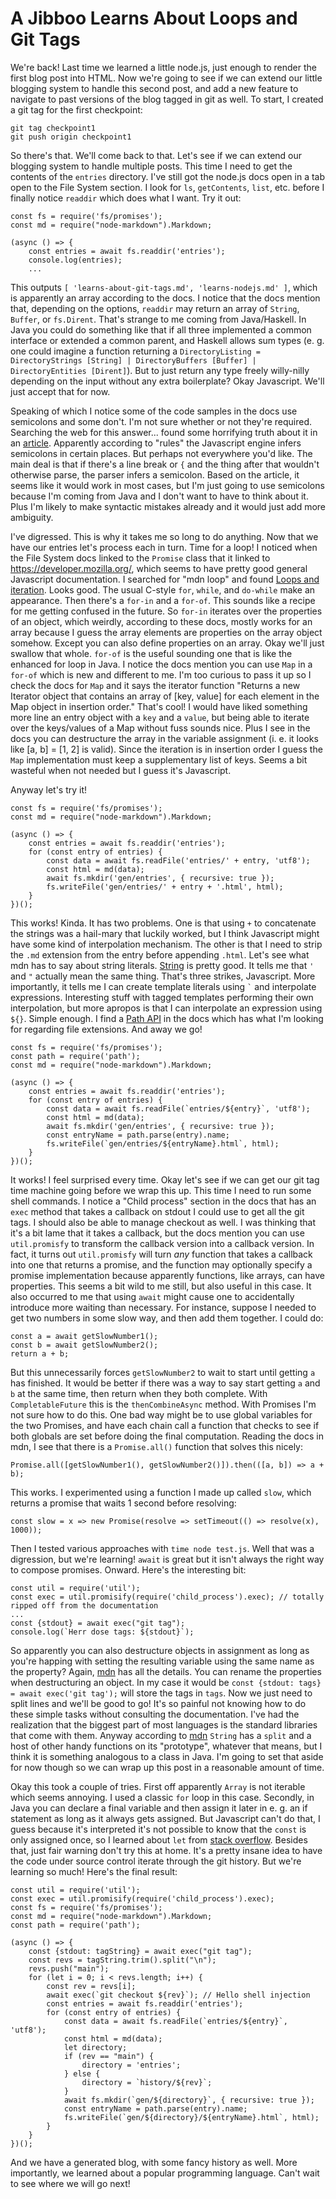 A Jibboo Learns About Loops and Git Tags
========================================

We're back! Last time we learned a little node.js, just enough to render
the first blog post into HTML. Now we're going to see if we can extend
our little blogging system to handle this second post, and add a new
feature to navigate to past versions of the blog tagged in git as well.
To start, I created a git tag for the first checkpoint:

    git tag checkpoint1
    git push origin checkpoint1

So there's that. We'll come back to that. Let's see if we can extend our
blogging system to handle multiple posts. This time I need to get the
contents of the `entries` directory. I've still got the node.js docs
open in a tab open to the File System section. I look for `ls`,
`getContents`, `list`, etc. before I finally notice `readdir` which does
what I want. Try it out:

    const fs = require('fs/promises');
    const md = require("node-markdown").Markdown;

    (async () => {
        const entries = await fs.readdir('entries');
        console.log(entries);
        ...

This outputs `[ 'learns-about-git-tags.md', 'learns-nodejs.md' ]`, which
is apparently an array according to the docs. I notice that the docs
mention that, depending on the options, `readdir` may return an array of
`String`, `Buffer`, or `fs.Dirent`. That's strange to me coming from
Java/Haskell. In Java you could do something like that if all three
implemented a common interface or extended a common parent, and Haskell
allows sum types (e. g. one could imagine a function returning a
`DirectoryListing = DirectoryStrings [String] | DirectoryBuffers
[Buffer] | DirectoryEntities [Dirent]`). But to just return any type
freely willy-nilly depending on the input without any extra boilerplate?
Okay Javascript. We'll just accept that for now.

Speaking of which I notice some of the code samples in the docs use
semicolons and some don't. I'm not sure whether or not they're required.
Searching the web for this answer... found some horrifying truth about
it in an [article][semicolons]. Apparently according to "rules" the
Javascript engine infers semicolons in certain places. But perhaps not
everywhere you'd like. The main deal is that if there's a line break or
`{` and the thing after that wouldn't otherwise parse, the parser infers
a semicolon. Based on the article, it seems like it would work in most
cases, but I'm just going to use semicolons because I'm coming from Java
and I don't want to have to think about it. Plus I'm likely to make
syntactic mistakes already and it would just add more ambiguity.

[semicolons]: https://dev.to/adriennemiller/semicolons-in-javascript-to-use-or-not-to-use-2nli

I've digressed. This is why it takes me so long to do anything. Now that
we have our entries let's process each in turn. Time for a loop! I
noticed when the File System docs linked to the `Promise` class that it
linked to https://developer.mozilla.org/, which seems to have pretty
good general Javascript documentation. I searched for "mdn loop" and
found [Loops and iteration][loops-and-iteration]. Looks good. The usual
C-style `for`, `while`, and `do-while` make an appearance. Then there's
a `for-in` and a `for-of`. This sounds like a recipe for me getting
confused in the future. So `for-in` iterates over the properties of an
object, which weirdly, according to these docs, mostly works for an
array because I guess the array elements are properties on the array
object somehow. Except you can also define properties on an array. Okay
we'll just swallow that whole. `for-of` is the useful sounding one that
is like the enhanced for loop in Java. I notice the docs mention you can
use `Map` in a `for-of` which is new and different to me. I'm too
curious to pass it up so I check the docs for `Map` and it says the
iterator function "Returns a new Iterator object that contains an array
of [key, value] for each element in the Map object in insertion order."
That's cool! I would have liked something more line an entry object with
a `key` and a `value`, but being able to iterate over the keys/values of
a Map without fuss sounds nice. Plus I see in the docs you can
destructure the array in the variable assignment (i. e. it looks like
[a, b] = [1, 2] is valid). Since the iteration is in insertion order I
guess the `Map` implementation must keep a supplementary list of keys.
Seems a bit wasteful when not needed but I guess it's Javascript.

[loops-and-iteration]: https://developer.mozilla.org/en-US/docs/Web/JavaScript/Guide/Loops_and_iteration

Anyway let's try it!

    const fs = require('fs/promises');
    const md = require("node-markdown").Markdown;

    (async () => {
        const entries = await fs.readdir('entries');
        for (const entry of entries) {
            const data = await fs.readFile('entries/' + entry, 'utf8');
            const html = md(data);
            await fs.mkdir('gen/entries', { recursive: true });
            fs.writeFile('gen/entries/' + entry + '.html', html);
        }
    })();

This works! Kinda. It has two problems. One is that using `+` to
concatenate the strings was a hail-mary that luckily worked, but I think
Javascript might have some kind of interpolation mechanism. The other is
that I need to strip the `.md` extension from the entry before appending
`.html`. Let's see what mdn has to say about string literals.
[String][string] is pretty good. It tells me that `'` and `"` actually
mean the same thing. That's three strikes, Javascript. More importantly,
it tells me I can create template literals using `` ` `` and interpolate
expressions. Interesting stuff with tagged templates performing their
own interpolation, but more apropos is that I can interpolate an
expression using `${}`. Simple enough. I find a [Path API][path] in the
docs which has what I'm looking for regarding file extensions. And away
we go!

[string]: https://developer.mozilla.org/en-US/docs/Web/JavaScript/Reference/Global_Objects/String
[path]: https://nodejs.org/docs/latest-v15.x/api/path.html#path_path_parse_path

    const fs = require('fs/promises');
    const path = require('path');
    const md = require("node-markdown").Markdown;

    (async () => {
        const entries = await fs.readdir('entries');
        for (const entry of entries) {
            const data = await fs.readFile(`entries/${entry}`, 'utf8');
            const html = md(data);
            await fs.mkdir('gen/entries', { recursive: true });
            const entryName = path.parse(entry).name;
            fs.writeFile(`gen/entries/${entryName}.html`, html);
        }
    })();

It works! I feel surprised every time. Okay let's see if we can get our
git tag time machine going before we wrap this up. This time I need to
run some shell commands. I notice a "Child process" section in the docs
that has an `exec` method that takes a callback on stdout I could use to
get all the git tags. I should also be able to manage checkout as well.
I was thinking that it's a bit lame that it takes a callback, but the
docs mention you can use `util.promisfy` to transform the callback
version into a callback version. In fact, it turns out `util.promisfy`
will turn *any* function that takes a callback into one that returns a
promise, and the function may optionally specify a promise
implementation because apparently functions, like arrays, can have
properties. This seems a bit wild to me still, but also useful in this
case. It also occurred to me that using `await` might cause one to
accidentally introduce more waiting than necessary. For instance,
suppose I needed to get two numbers in some slow way, and then add them
together. I could do:

    const a = await getSlowNumber1();
    const b = await getSlowNumber2();
    return a + b;

But this unnecessarily forces `getSlowNumber2` to wait to start until
getting `a` has finished. It would be better if there was a way to say
start getting `a` and `b` at the same time, then return when they both
complete. With `CompletableFuture` this is the `thenCombineAsync`
method. With Promises I'm not sure how to do this. One bad way might be
to use global variables for the two Promises, and have each chain call a
function that checks to see if both globals are set before doing the
final computation. Reading the docs in mdn, I see that there is a
`Promise.all()` function that solves this nicely:

    Promise.all([getSlowNumber1(), getSlowNumber2()]).then(([a, b]) => a + b);

This works. I experimented using a function I made up called `slow`,
which returns a promise that waits 1 second before resolving:

    const slow = x => new Promise(resolve => setTimeout(() => resolve(x), 1000));

Then I tested various approaches with `time node test.js`. Well that was
a digression, but we're learning! `await` is great but it isn't always
the right way to compose promises. Onward. Here's the interesting bit:

    const util = require('util');
    const exec = util.promisify(require('child_process').exec); // totally ripped off from the documentation
    ...
    const {stdout} = await exec("git tag");
    console.log(`Herr dose tags: ${stdout}`);

So apparently you can also destructure objects in assignment as long as
you're happing with setting the resulting variable using the same name
as the property? Again, [mdn][destructure] has all the details. You can
rename the properties when destructuring an object. In my case it would
be `const {stdout: tags} = await exec('git tag');` will store the tags
in `tags`. Now we just need to split lines and we'll be good to go! It's
so painful not knowing how to do these simple tasks without consulting
the documentation. I've had the realization that the biggest part of
most languages is the standard libraries that come with them. Anyway
according to [mdn][string] `String` has a `split` and a host of other
handy functions on its "prototype", whatever that means, but I think it
is something analogous to a class in Java. I'm going to set that aside
for now though so we can wrap up this post in a reasonable amount of
time.

[destructure]: https://developer.mozilla.org/en-US/docs/Web/JavaScript/Reference/Operators/Destructuring_assignment

Okay this took a couple of tries. First off apparently `Array` is not
iterable which seems annoying. I used a classic `for` loop in this case.
Secondly, in Java you can declare a final variable and then assign it
later in e. g. an if statement as long as it always gets assigned. But
Javascript can't do that, I guess because it's interpreted it's not
possible to know that the `const` is only assigned once, so I learned
about `let` from [stack overflow][let]. Besides that, just fair warning
don't try this at home. It's a pretty insane idea to have the code under
source control iterate through the git history. But we're learning so
much! Here's the final result:

[let]: https://stackoverflow.com/questions/40877053/use-if-else-to-declare

    const util = require('util');
    const exec = util.promisify(require('child_process').exec);
    const fs = require('fs/promises');
    const md = require("node-markdown").Markdown;
    const path = require('path');

    (async () => {
        const {stdout: tagString} = await exec("git tag");
        const revs = tagString.trim().split("\n");
        revs.push("main");
        for (let i = 0; i < revs.length; i++) {
            const rev = revs[i];
            await exec(`git checkout ${rev}`); // Hello shell injection
            const entries = await fs.readdir('entries');
            for (const entry of entries) {
                const data = await fs.readFile(`entries/${entry}`, 'utf8');
                const html = md(data);
                let directory;
                if (rev == "main") {
                    directory = 'entries';
                } else {
                    directory = `history/${rev}`;
                }
                await fs.mkdir(`gen/${directory}`, { recursive: true });
                const entryName = path.parse(entry).name;
                fs.writeFile(`gen/${directory}/${entryName}.html`, html);
            }
        }
    })();

And we have a generated blog, with some fancy history as well. More
importantly, we learned about a popular programming language. Can't wait
to see where we will go next!
